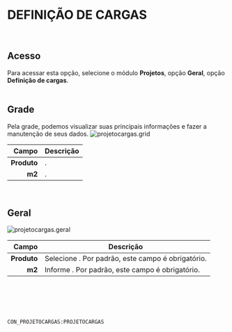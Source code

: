 # DEFINIÇÃO DE CARGAS
<br>

## Acesso
Para acessar esta opção, selecione o módulo **Projetos**, opção **Geral**, opção **Definição de cargas**.
<br>
<br>

## Grade
Pela grade, podemos visualizar suas principais informações e fazer a manutenção de seus dados.
![projetocargas.grid](https://raw.githubusercontent.com/netforcews/docs-erp/master/projetos/imagens/projetocargas.grid.png)

Campo | Descrição
--:|---
**Produto** | .
**m2** | .
<br>

## Geral
![projetocargas.geral](https://raw.githubusercontent.com/netforcews/docs-erp/master/projetos/imagens/projetocargas.geral.png)

Campo | Descrição
--:|---
**Produto** | Selecione . Por padrão, este campo é obrigatório.
**m2** | Informe . Por padrão, este campo é obrigatório.
<br>
<br>
<br>
<br>

```CON_PROJETOCARGAS:PROJETOCARGAS```

